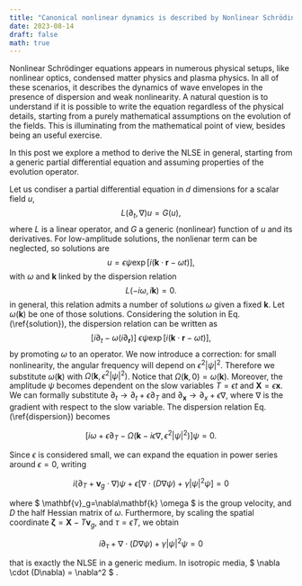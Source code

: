 ```yaml
---
title: "Canonical nonlinear dynamics is described by Nonlinear Schrödinger equation"
date: 2023-08-14
draft: false
math: true
---
```

Nonlinear Schrödinger equations appears in numerous physical setups, like nonlinear optics, condensed matter physics and plasma physics.
In all of these scenarios, it describes the dynamics of wave envelopes in the presence of dispersion and weak nonlinearity. A natural question is to understand if it is possible to write the equation regardless of the physical details, starting from a purely mathematical assumptions on the evolution of the fields. This is illuminating from the mathematical point of view, besides being an useful exercise.

In this post we explore a method to derive the NLSE in general, starting from a generic partial differential equation and assuming properties of the evolution operator.

Let us condiser a partial differential equation in $d$ dimensions for a scalar field $u$, 
$$
    L(\partial_t, \nabla)u = G(u),
$$
where $L$ is a linear operator, and $G$ a generic (nonlinear) function of $u$ and its derivatives.
For low-amplitude solutions, the nonlienar term can be neglected, so solutions are 
$$
    u = \epsilon\psi \exp[i(\mathbf{k} \cdot \mathbf{r} - \omega t)],
$$
with $\omega$ and $\mathbf{k}$ linked by the dispersion relation
$$
    L(-i\omega, i\mathbf{k}) = 0.
$$
in general, this relation admits a number of solutions $\omega$ given a fixed $\mathbf{k}$. Let $\omega(\mathbf{k})$ be one of those solutions.
Considering the solution in Eq. (\ref{solution}), the dispersion relation can be written as 
$$
    [i\partial_t - \omega(i\partial_{\mathbf{r}})] \ \epsilon\psi\exp[i(\mathbf{k} \cdot \mathbf{r} - \omega t)],
$$
by promoting $\omega$ to an operator.
We now introduce a correction: for small nonlinearity, the angular frequency will depend on $\epsilon^2 |\psi|^2$. Therefore we substitute $\omega(\mathbf{k})$ with $\Omega(\mathbf{k}, \epsilon^2|\psi|^2)$. Notice that  $\Omega(\mathbf{k}, 0)=\omega(\mathbf{k})$.
Moreover, the amplitude $\psi$ becomes dependent on the slow variables $T=\epsilon t$ and $\mathbf{X} = \epsilon \mathbf{x}$. We can formally substitute $\partial_t \longrightarrow \partial_t + \epsilon\partial_T$ and $\partial_{\mathbf{x}} \longrightarrow \partial_{x}+\epsilon \nabla$, where $\nabla$  is the gradient with respect to the slow variable. 
The dispersion relation Eq. (\ref{dispersion}) becomes

$$
    [i\omega + \epsilon \partial_T - \Omega(\mathbf{k}-i\epsilon\nabla, \epsilon^2|\psi|^2)]\psi = 0.
$$

Since $\epsilon$ is considered small, we can expand the equation in power series around $\epsilon=0$, writing

$$
    i(\partial_T + \mathbf{v}_g \cdot \nabla)\psi + \epsilon[\nabla \cdot (D\nabla\psi) + \gamma|\psi|^2\psi]=0
$$

where $ \mathbf{v}_g=\nabla\mathbf{k} \omega $ is the group velocity, and $D$ the half Hessian matrix of $\omega$. 
 Furthermore, by scaling the spatial coordinate $\mathbf{\zeta} = \mathbf{X} - T\mathbf{v}_g$, and $\tau = \epsilon T$, we obtain

$$
    i\partial_\tau +\nabla \cdot (D\nabla\psi) + \gamma |\psi|^2 \psi = 0
$$

that is exactly the NLSE in a generic medium. In isotropic media, $ \nabla \cdot (D\nabla) = \nabla^2 $ .